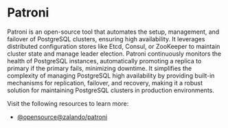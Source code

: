 # Patroni

Patroni is an open-source tool that automates the setup, management, and failover of PostgreSQL clusters, ensuring high availability. It leverages distributed configuration stores like Etcd, Consul, or ZooKeeper to maintain cluster state and manage leader election. Patroni continuously monitors the health of PostgreSQL instances, automatically promoting a replica to primary if the primary fails, minimizing downtime. It simplifies the complexity of managing PostgreSQL high availability by providing built-in mechanisms for replication, failover, and recovery, making it a robust solution for maintaining PostgreSQL clusters in production environments.

Visit the following resources to learn more:

- [@opensource@zalando/patroni](https://github.com/zalando/patroni)